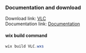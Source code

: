 ### Documentation and download
Download link: [VLC](https://www.videolan.org/) <br />
Documentation link: [Documentation](https://wiki.videolan.org/Documentation:Installing_VLC/)

#### wix build command
```powershell
wix build VLC.wxs
```
